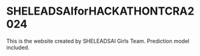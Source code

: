 # SHELEADSAIforHACKATHONTCRA2024
This is the website created by SHELEADSAI Girls Team. Prediction model included.
